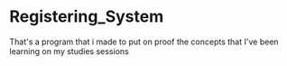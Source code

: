 # Registering_System
That's a program that i made to put on proof the concepts that I've been learning on my studies sessions
